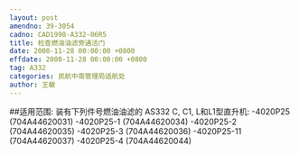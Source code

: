 ```yaml
---
layout: post
amendno: 39-3054
cadno: CAD1998-A332-06R5
title: 检查燃油油滤旁通活门
date: 2000-11-28 00:00:00 +0800
effdate: 2000-11-28 00:00:00 +0800
tag: A332
categories: 民航中南管理局适航处
author: 王敏
---
```


##适用范围:
装有下列件号燃油油滤的 AS332 C, C1, L和L1型直升机:
-4020P25  (704A44620031)
-4020P25-1   (704A44620034)
-4020P25-2   (704A44620035)
-4020P25-3   (704A44620036)
-4020P25-11   (704A44620037)
-4020P25-4   (704A44620044)

